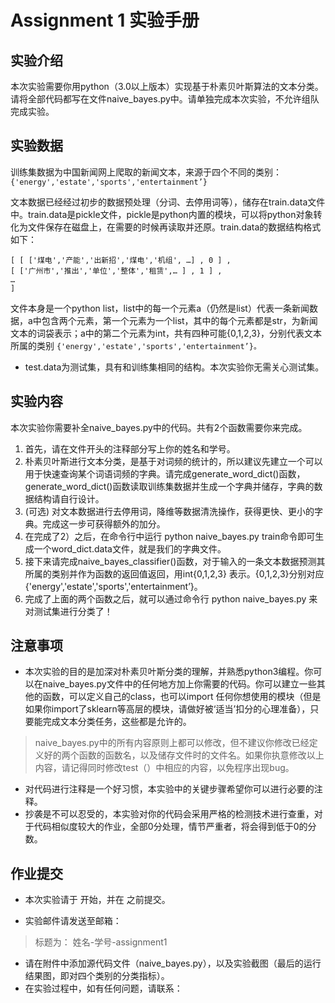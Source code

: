 # Assignment 1 实验手册
## 实验介绍
本次实验需要你用python（3.0以上版本）实现基于朴素贝叶斯算法的文本分类。请将全部代码都写在文件naive_bayes.py中。请单独完成本次实验，不允许组队完成实验。
## 实验数据
训练集数据为中国新闻网上爬取的新闻文本，来源于四个不同的类别：
`{'energy','estate','sports','entertainment’}`

文本数据已经经过初步的数据预处理（分词、去停用词等），储存在train.data文件中。train.data是pickle文件，pickle是python内置的模块，可以将python对象转化为文件保存在磁盘上，在需要的时候再读取并还原。train.data的数据结构格式如下：
```
[ [ ['煤电','产能','出新招','煤电','机组', …] , 0 ] ,  
[ ['广州市','推出','单位','整体','租赁',… ] , 1 ] , 
…
]
```
文件本身是一个python list，list中的每一个元素a（仍然是list）代表一条新闻数据，a中包含两个元素，第一个元素为一个list，其中的每个元素都是str，为新闻文本的词袋表示；a中的第二个元素为int，共有四种可能{0,1,2,3}，分别代表文本所属的类别
`{'energy','estate','sports','entertainment’}。`

+ test.data为测试集，具有和训练集相同的结构。本次实验你无需关心测试集。

## 实验内容
本次实验你需要补全naive_bayes.py中的代码。共有2个函数需要你来完成。

1. 首先，请在文件开头的注释部分写上你的姓名和学号。
1. 朴素贝叶斯进行文本分类，是基于对词频的统计的，所以建议先建立一个可以用于快速查询某个词语词频的字典。请完成generate_word_dict()函数，generate_word_dict()函数读取训练集数据并生成一个字典并储存，字典的数据结构请自行设计。
1. (可选) 对文本数据进行去停用词，降维等数据清洗操作，获得更快、更小的字典。完成这一步可获得额外的加分。
1. 在完成了2）之后，在命令行中运行 python naive_bayes.py train命令即可生成一个word_dict.data文件，就是我们的字典文件。
1.  接下来请完成naive_bayes_classifier()函数，对于输入的一条文本数据预测其所属的类别并作为函数的返回值返回，用int{0,1,2,3} 表示。{0,1,2,3}分别对应{'energy','estate','sports','entertainment’}。
1.  完成了上面的两个函数之后，就可以通过命令行 python naive_bayes.py 来对测试集进行分类了！

## 注意事项
+ 本次实验的目的是加深对朴素贝叶斯分类的理解，并熟悉python3编程。你可以在naive_bayes.py文件中的任何地方加上你需要的代码。你可以建立一些其他的函数，可以定义自己的class，也可以import 任何你想使用的模块（但是如果你import了sklearn等高层的模块，请做好被‘适当’扣分的心理准备），只要能完成文本分类任务，这些都是允许的。
> naive_bayes.py中的所有内容原则上都可以修改，但不建议你修改已经定义好的两个函数的函数名，以及储存文件时的文件名。如果你执意修改以上内容，请记得同时修改test（）中相应的内容，以免程序出现bug。
+ 对代码进行注释是一个好习惯，本实验中的关键步骤希望你可以进行必要的注释。
+ 抄袭是不可以忍受的，本实验对你的代码会采用严格的检测技术进行查重，对于代码相似度较大的作业，全部0分处理，情节严重者，将会得到低于0的分数。 

## 作业提交

+ 本次实验请于 开始，并在 之前提交。

* 实验邮件请发送至邮箱：
> 标题为： 姓名-学号-assignment1

* 请在附件中添加源代码文件（naive_bayes.py），以及实验截图（最后的运行结果图，即对四个类别的分类指标）。
* 在实验过程中，如有任何问题，请联系：
